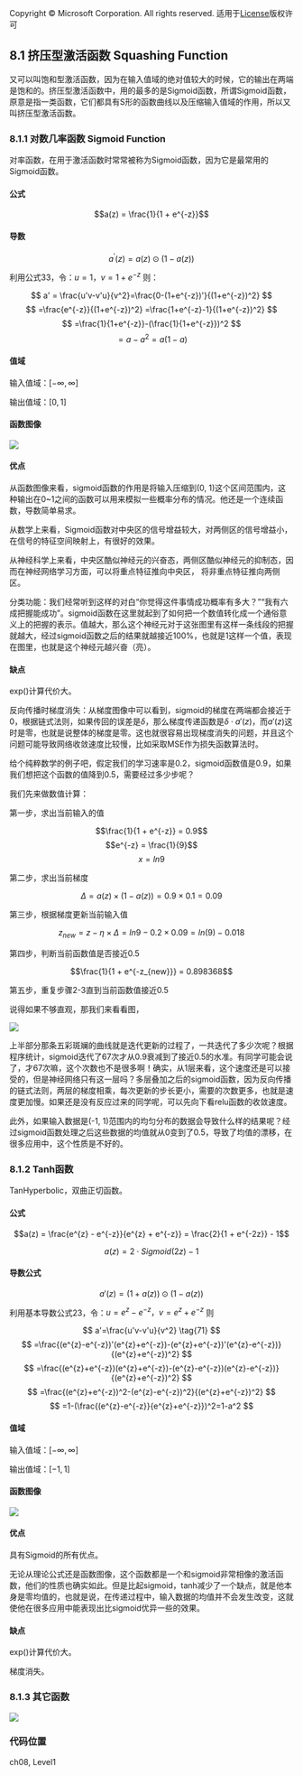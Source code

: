 Copyright © Microsoft Corporation. All rights reserved.
  适用于[License](https://github.com/Microsoft/ai-edu/blob/master/LICENSE.md)版权许可

## 8.1 挤压型激活函数 Squashing Function

又可以叫饱和型激活函数，因为在输入值域的绝对值较大的时候，它的输出在两端是饱和的。挤压型激活函数中，用的最多的是Sigmoid函数，所谓Sigmoid函数，原意是指一类函数，它们都具有S形的函数曲线以及压缩输入值域的作用，所以又叫挤压型激活函数。

### 8.1.1 对数几率函数 Sigmoid Function

对率函数，在用于激活函数时常常被称为Sigmoid函数，因为它是最常用的Sigmoid函数。

#### 公式

$$a(z) = \frac{1}{1 + e^{-z}}$$

#### 导数

$$a^{'}(z) = a(z) \odot (1 - a(z))$$

利用公式33，令：$u=1，v=1+e^{-z}$ 则：

$$
a' = \frac{u'v-v'u}{v^2}=\frac{0-(1+e^{-z})'}{(1+e^{-z})^2}
$$
$$
=\frac{e^{-z}}{(1+e^{-z})^2}
=\frac{1+e^{-z}-1}{(1+e^{-z})^2}
$$
$$
=\frac{1}{1+e^{-z}}-(\frac{1}{1+e^{-z}})^2
$$
$$
=a-a^2=a(1-a)
$$

#### 值域

输入值域：$[-\infty, \infty]$

输出值域：$[0,1]$

#### 函数图像

<img src="..\Images\8\sigmoid.png">

#### 优点

从函数图像来看，sigmoid函数的作用是将输入压缩到(0, 1)这个区间范围内，这种输出在0~1之间的函数可以用来模拟一些概率分布的情况。他还是一个连续函数，导数简单易求。  

从数学上来看，Sigmoid函数对中央区的信号增益较大，对两侧区的信号增益小，在信号的特征空间映射上，有很好的效果。 

从神经科学上来看，中央区酷似神经元的兴奋态，两侧区酷似神经元的抑制态，因而在神经网络学习方面，可以将重点特征推向中央区，
将非重点特征推向两侧区。

分类功能：我们经常听到这样的对白“你觉得这件事情成功概率有多大？”“我有六成把握能成功”。sigmoid函数在这里就起到了如何把一个数值转化成一个通俗意义上的把握的表示。值越大，那么这个神经元对于这张图里有这样一条线段的把握就越大，经过sigmoid函数之后的结果就越接近100%，也就是1这样一个值，表现在图里，也就是这个神经元越兴奋（亮）。

#### 缺点

exp()计算代价大。

反向传播时梯度消失：从梯度图像中可以看到，sigmoid的梯度在两端都会接近于0，根据链式法则，如果传回的误差是$\delta$，那么梯度传递函数是$\delta \cdot a'(z)$，而$a'(z)$这时是零，也就是说整体的梯度是零。这也就很容易出现梯度消失的问题，并且这个问题可能导致网络收敛速度比较慢，比如采取MSE作为损失函数算法时。

给个纯粹数学的例子吧，假定我们的学习速率是0.2，sigmoid函数值是0.9，如果我们想把这个函数的值降到0.5，需要经过多少步呢？

我们先来做数值计算：

第一步，求出当前输入的值

$$\frac{1}{1 + e^{-z}} = 0.9$$
$$e^{-z} = \frac{1}{9}$$
$$x = ln{9}$$

第二步，求出当前梯度

$$\Delta = a(z)\times(1 - a(z)) = 0.9 \times 0.1= 0.09$$

第三步，根据梯度更新当前输入值

$$z_{new} = z - \eta \times \Delta = ln{9} - 0.2 \times 0.09 = ln(9) - 0.018$$

第四步，判断当前函数值是否接近0.5

$$\frac{1}{1 + e^{-z_{new}}} = 0.898368$$

第五步，重复步骤2-3直到当前函数值接近0.5

说得如果不够直观，那我们来看看图，

<img src="..\Images\8\decay_sigmoid.png">

上半部分那条五彩斑斓的曲线就是迭代更新的过程了，一共迭代了多少次呢？根据程序统计，sigmoid迭代了67次才从0.9衰减到了接近0.5的水准。有同学可能会说了，才67次嘛，这个次数也不是很多啊！确实，从1层来看，这个速度还是可以接受的，但是神经网络只有这一层吗？多层叠加之后的sigmoid函数，因为反向传播的链式法则，两层的梯度相乘，每次更新的步长更小，需要的次数更多，也就是速度更加慢。如果还是没有反应过来的同学呢，可以先向下看relu函数的收敛速度。

此外，如果输入数据是(-1, 1)范围内的均匀分布的数据会导致什么样的结果呢？经过sigmoid函数处理之后这些数据的均值就从0变到了0.5，导致了均值的漂移，在很多应用中，这个性质是不好的。

### 8.1.2 Tanh函数

TanHyperbolic，双曲正切函数。

#### 公式  
$$a(z) = \frac{e^{z} - e^{-z}}{e^{z} + e^{-z}} = \frac{2}{1 + e^{-2z}} - 1$$

$$a(z) = 2 \cdot Sigmoid(2z) - 1$$

#### 导数公式

$$a'(z) = (1 + a(z)) \odot (1 - a(z))$$

利用基本导数公式23，令：$u={e^{z}-e^{-z}}，v=e^{z}+e^{-z}$ 则

$$
a'=\frac{u'v-v'u}{v^2} \tag{71}
$$
$$
=\frac{(e^{z}-e^{-z})'(e^{z}+e^{-z})-(e^{z}+e^{-z})'(e^{z}-e^{-z})}{(e^{z}+e^{-z})^2}
$$
$$
=\frac{(e^{z}+e^{-z})(e^{z}+e^{-z})-(e^{z}-e^{-z})(e^{z}-e^{-z})}{(e^{z}+e^{-z})^2}
$$
$$
=\frac{(e^{z}+e^{-z})^2-(e^{z}-e^{-z})^2}{(e^{z}+e^{-z})^2}
$$
$$
=1-(\frac{(e^{z}-e^{-z}}{e^{z}+e^{-z}})^2=1-a^2
$$

#### 值域

输入值域：$[-\infty, \infty]$

输出值域：$[-1,1]$

#### 函数图像

<img src="..\Images\8\tanh.png">

#### 优点

具有Sigmoid的所有优点。

无论从理论公式还是函数图像，这个函数都是一个和sigmoid非常相像的激活函数，他们的性质也确实如此。但是比起sigmoid，tanh减少了一个缺点，就是他本身是零均值的，也就是说，在传递过程中，输入数据的均值并不会发生改变，这就使他在很多应用中能表现出比sigmoid优异一些的效果。

#### 缺点

exp()计算代价大。

梯度消失。


### 8.1.3 其它函数

<img src="..\Images\8\others.png">

### 代码位置

ch08, Level1
